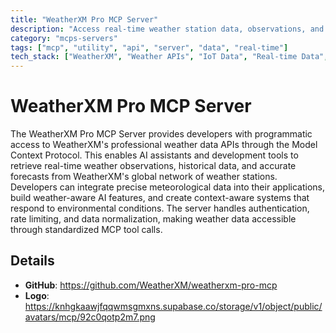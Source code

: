 ```yaml
---
title: "WeatherXM Pro MCP Server"
description: "Access real-time weather station data, observations, and forecasts through MCP tools."
category: "mcps-servers"
tags: ["mcp", "utility", "api", "server", "data", "real-time"]
tech_stack: ["WeatherXM", "Weather APIs", "IoT Data", "Real-time Data", "Environmental Monitoring"]
---
```


# WeatherXM Pro MCP Server

The WeatherXM Pro MCP Server provides developers with programmatic access to WeatherXM's professional weather data APIs through the Model Context Protocol. This enables AI assistants and development tools to retrieve real-time weather observations, historical data, and accurate forecasts from WeatherXM's global network of weather stations. Developers can integrate precise meteorological data into their applications, build weather-aware AI features, and create context-aware systems that respond to environmental conditions. The server handles authentication, rate limiting, and data normalization, making weather data accessible through standardized MCP tool calls.

## Details

- **GitHub**: https://github.com/WeatherXM/weatherxm-pro-mcp
- **Logo**: https://knhgkaawjfqqwmsgmxns.supabase.co/storage/v1/object/public/avatars/mcp/92c0qotp2m7.png
